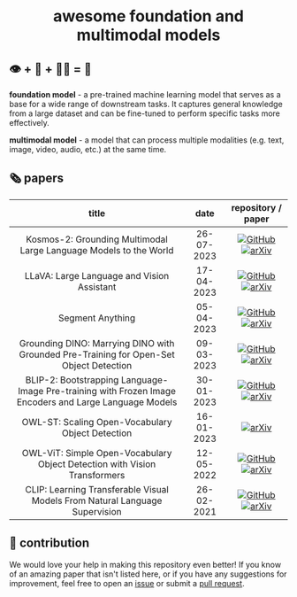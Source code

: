 <h1 align="center">awesome foundation and multimodal models</h1>

## 👁️ + 💬 + 👂🏻 = 🤖

**foundation model** - a pre-trained machine learning model that serves as a base for a wide range of downstream tasks. It captures general knowledge from a large dataset and can be fine-tuned to perform specific tasks more effectively.

**multimodal model** - a model that can process multiple modalities (e.g. text, image,
video, audio, etc.) at the same time.

## 🗞️ papers

<!--- AUTOGENERATED_COURSES_TABLE -->
<!---
   WARNING: DO NOT EDIT THIS TABLE MANUALLY. IT IS AUTOMATICALLY GENERATED.
   HEAD OVER TO CONTRIBUTING.MD FOR MORE DETAILS ON HOW TO MAKE CHANGES PROPERLY.
-->
| **title** | **date** | **repository / paper** |
|:---------:|:--------:|:----------------------:|
| Kosmos-2: Grounding Multimodal Large Language Models to the World | 26-07-2023 | [![GitHub](https://img.shields.io/github/stars/microsoft/unilm?style=social)](https://github.com/microsoft/unilm) [![arXiv](https://img.shields.io/badge/arXiv-2306.14824-b31b1b.svg)](https://arxiv.org/abs/2306.14824)|
| LLaVA: Large Language and Vision Assistant | 17-04-2023 | [![GitHub](https://img.shields.io/github/stars/haotian-liu/LLaVA?style=social)](https://github.com/haotian-liu/LLaVA) [![arXiv](https://img.shields.io/badge/arXiv-2304.08485-b31b1b.svg)](https://arxiv.org/abs/2304.08485)|
| Segment Anything | 05-04-2023 | [![GitHub](https://img.shields.io/github/stars/facebookresearch/segment-anything?style=social)](https://github.com/facebookresearch/segment-anything) [![arXiv](https://img.shields.io/badge/arXiv-2304.02643-b31b1b.svg)](https://arxiv.org/abs/2304.02643)|
| Grounding DINO: Marrying DINO with Grounded Pre-Training for Open-Set Object Detection | 09-03-2023 | [![GitHub](https://img.shields.io/github/stars/IDEA-Research/GroundingDINO?style=social)](https://github.com/IDEA-Research/GroundingDINO) [![arXiv](https://img.shields.io/badge/arXiv-2303.05499-b31b1b.svg)](https://arxiv.org/abs/2303.05499)|
| BLIP-2: Bootstrapping Language-Image Pre-training with Frozen Image Encoders and Large Language Models | 30-01-2023 | [![GitHub](https://img.shields.io/github/stars/salesforce/LAVIS?style=social)](https://github.com/salesforce/LAVIS) [![arXiv](https://img.shields.io/badge/arXiv-2301.12597-b31b1b.svg)](https://arxiv.org/abs/2301.12597)|
| OWL-ST: Scaling Open-Vocabulary Object Detection | 16-01-2023 |  [![arXiv](https://img.shields.io/badge/arXiv-2306.09683-b31b1b.svg)](https://arxiv.org/abs/2306.09683)|
| OWL-ViT: Simple Open-Vocabulary Object Detection with Vision Transformers | 12-05-2022 | [![GitHub](https://img.shields.io/github/stars/google-research/scenic?style=social)](https://github.com/google-research/scenic) [![arXiv](https://img.shields.io/badge/arXiv-2205.06230-b31b1b.svg)](https://arxiv.org/abs/2205.06230)|
| CLIP: Learning Transferable Visual Models From Natural Language Supervision | 26-02-2021 | [![GitHub](https://img.shields.io/github/stars/openai/CLIP?style=social)](https://github.com/openai/CLIP) [![arXiv](https://img.shields.io/badge/arXiv-2103.00020-b31b1b.svg)](https://arxiv.org/abs/2103.00020)|
<!--- AUTOGENERATED_COURSES_TABLE -->

## 🦸 contribution

We would love your help in making this repository even better! If you know of an
amazing paper that isn't listed here, or if you have any suggestions for improvement,
feel free to open an [issue](https://github.com/SkalskiP/awesome-foundation-and-multimodal-models/issues)
or submit a [pull request](https://github.com/SkalskiP/awesome-foundation-and-multimodal-models/pulls).
